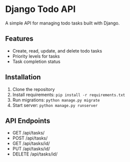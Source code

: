 # Django Todo API

A simple API for managing todo tasks built with Django.

## Features
- Create, read, update, and delete todo tasks
- Priority levels for tasks
- Task completion status

## Installation
1. Clone the repository
2. Install requirements: `pip install -r requirements.txt`
3. Run migrations: `python manage.py migrate`
4. Start server: `python manage.py runserver`

## API Endpoints
- GET /api/tasks/
- POST /api/tasks/
- GET /api/tasks/id/
- PUT /api/tasks/id/
- DELETE /api/tasks/id/ 
